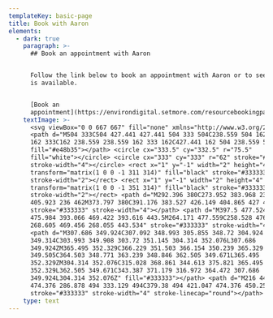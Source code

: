 ```yaml
---
templateKey: basic-page
title: Book with Aaron
elements:
  - dark: true
    paragraph: >-
      ## Book an appointment with Aaron


      Follow the link below to book an appointment with Aaron or to see when he
      is available. 


      [Book an
      appointment](https://environdigital.setmore.com/resourcebookingpage/rb59932846cac21be25cd249ec389aeabcd21b312)
    textImage: >-
      <svg viewBox="0 0 667 667" fill="none" xmlns="http://www.w3.org/2000/svg">
      <path d="M504 333C504 427.441 427.441 504 333 504C238.559 504 162 427.441
      162 333C162 238.559 238.559 162 333 162C427.441 162 504 238.559 504 333Z"
      fill="#e48b35"></path> <circle cx="333.5" cy="332.5" r="75.5"
      fill="white"></circle> <circle cx="333" cy="333" r="62" stroke="#333333"
      stroke-width="4"></circle> <rect x="1" y="-1" width="2" height="4" rx="1"
      transform="matrix(1 0 0 -1 311 314)" fill="black" stroke="#333333"
      stroke-width="2"></rect> <rect x="1" y="-1" width="2" height="4" rx="1"
      transform="matrix(1 0 0 -1 351 314)" fill="black" stroke="#333333"
      stroke-width="2"></rect> <path d="M292.396 380C273.952 383.968 236.851
      405.923 236 462M373.797 380C391.176 383.527 426.149 404.865 427 462"
      stroke="#333333" stroke-width="4"></path> <path d="M397.5 477.524C403.143
      475.984 393.066 469.422 393.616 443.5M264.171 477.559C258.528 476.018
      268.605 469.456 268.055 443.534" stroke="#333333" stroke-width="4"></path>
      <path d="M307.686 349.924C307.092 348.993 305.855 348.72 304.924
      349.314C303.993 349.908 303.72 351.145 304.314 352.076L307.686
      349.924ZM365.495 352.329C366.229 351.503 366.154 350.239 365.329
      349.505C364.503 348.771 363.239 348.846 362.505 349.671L365.495
      352.329ZM304.314 352.076C315.028 368.861 344.613 375.821 365.495
      352.329L362.505 349.671C343.387 371.179 316.972 364.472 307.686
      349.924L304.314 352.076Z" fill="#333333"></path> <path d="M216 443C245.211
      474.376 286.878 494 333.129 494C379.38 494 421.047 474.376 450.258 443"
      stroke="#333333" stroke-width="4" stroke-linecap="round"></path> </svg>
    type: text
---
```


